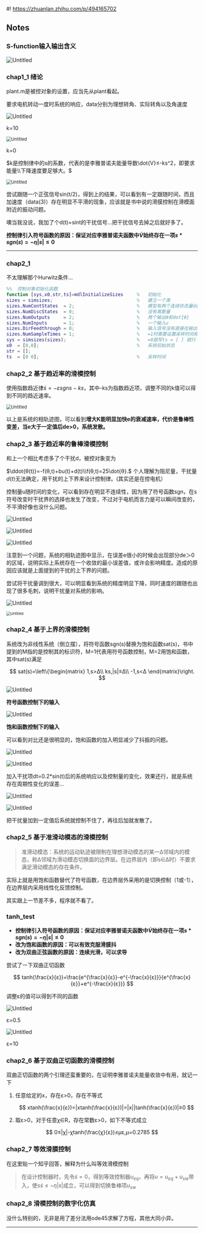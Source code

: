 #! https://zhuanlan.zhihu.com/p/494165702


## Notes

### S-function输入输出含义

![Untitled](https://raw.githubusercontent.com/FIVE-CYCLE/Blog_pictures/main/202204062138654.png)

### chap1_1 绪论

plant.m是被控对象的设置，应当先从plant看起。

要求电机转动一度时系统的响应，data分别为理想转角、实际转角以及角速度

![Untitled](https://raw.githubusercontent.com/FIVE-CYCLE/Blog_pictures/main/202204062138655.png)

k=10

<img src="https://raw.githubusercontent.com/FIVE-CYCLE/Blog_pictures/main/202204062138656.png#pic_center " alt="Untitled" style="zoom:80%;" />

k=0

$k是控制律中的s的系数，代表的是李雅普诺夫能量导数\dot{V}≤-ks^2，即要求能量\\下降速度要足够大。$

<img src="https://raw.githubusercontent.com/FIVE-CYCLE/Blog_pictures/main/202204062138657.png" alt="Untitled" style="zoom: 80%;" />

尝试跟随一个正弦信号sin(t/2)，得到上的结果，可以看到有一定跟随时间，而且加速度（data(3)）存在明显不平滑的现象，应该就是书中说的滑膜控制在滑模面附近的振动问题。

噢当我没说，我加了个d(t)=sint的干扰信号...把干扰信号去掉之后就好多了。

**控制律引入符号函数的原因：保证对应李雅普诺夫函数中$\dot{V}$始终存在一项$s*sgn(s)=-η|s|≤0$**


---

### chap2_1

不太理解那个Hurwitz条件...

```matlab
%%  控制对象初始化函数
function [sys,x0,str,ts]=mdlInitializeSizes     %   初始化
sizes = simsizes;                               %   建立一个类
sizes.NumContStates  = 2;                       %   模型有两个连续状态量dot{θ}和ddot{θ}
sizes.NumDiscStates  = 0;                       %   没有离散量
sizes.NumOutputs     = 2;                       %   两个输出θ和dot{θ}
sizes.NumInputs      = 1;                       %   一个输入u
sizes.DirFeedthrough = 0;                       %   输入信号没有直接在输出端出现
sizes.NumSampleTimes = 1;                       %   =1时需要设置采样时间和偏移量ts
sys = simsizes(sizes);                          %   =0就写ts = [ ] 就行
x0  = [0,0];                                    %   系统初始状态
str = [];
ts  = [0 0];                                    %   采样时间
```

### chap2_2 基于趋近率的滑模控制

使用指数趋近律$\dot{s}=-εsgns-ks$，其中-ks为指数趋近项，调整不同的k值可以得到不同的趋近速率。

<img src="https://raw.githubusercontent.com/FIVE-CYCLE/Blog_pictures/main/202204062138658.png#pic_center" alt="Untitled" style="zoom:80%;"  />

以上是系统的相轨迹图，可以看到**增大K能明显加快e的衰减速率，代价是鲁棒性变差，当e大于一定值后de>0，系统发散。**

### chap2_3 基于趋近率的鲁棒滑模控制

和上一个相比考虑多了个干扰d，被控对象变为

$\ddot{θ(t)}=-f(θ,t)+bu(t)+d(t)\\f(θ,t)=25\dot{θ}.$ 个人理解为阻尼量，干扰量$d(t)$无法确定，用干扰的上下界来设计控制律。(其实还是在控电机）

控制量u随时间的变化，可以看到存在明显不连续性，因为用了符号函数sgn，在s符号改变时干扰界的选择也发生了改变，不过对于电机而言力是可以瞬间改变的，不平滑好像也没什么问题。

![Untitled](https://raw.githubusercontent.com/FIVE-CYCLE/Blog_pictures/main/202204062138659.png)

![Untitled](https://raw.githubusercontent.com/FIVE-CYCLE/Blog_pictures/main/202204062138660.png)

![Untitled](https://raw.githubusercontent.com/FIVE-CYCLE/Blog_pictures/main/202204062138661.png)

注意到一个问题，系统的相轨迹图中显示，在误差e很小的时候会出现部分de＞0的区域，说明实际上系统存在一个收敛的最小误差值，或许会影响精度。造成的原因应该就是上面提到的干扰的上下界的问题。

尝试将干扰量调到很大，可以明显看到系统的精度明显下降，同时速度的跟随也出现了很多毛刺，说明干扰量对系统的影响。

![Untitled](https://raw.githubusercontent.com/FIVE-CYCLE/Blog_pictures/main/202204062138662.png)

<img src="https://raw.githubusercontent.com/FIVE-CYCLE/Blog_pictures/main/202204062138663.png" alt="Untitled" style="zoom: 67%;" />

### chap2_4 基于上界的滑模控制

系统改为非线性系统（倒立摆），将符号函数sgn(s)替换为饱和函数sat(s)，书中提到的M指的是控制其的标识符，M=1代表用符号函数控制，M=2用饱和函数，其中sat(s)满足

$$
sat(s)=\left\{\begin{matrix}
  1,s>Δ\\
  ks,|s|≤Δ\\
  -1,s<Δ
\end{matrix}\right.
$$

![Untitled](https://raw.githubusercontent.com/FIVE-CYCLE/Blog_pictures/main/202204062138664.png)

**符号函数控制下的输入**

![Untitled](https://raw.githubusercontent.com/FIVE-CYCLE/Blog_pictures/main/202204062138665.png)

**饱和函数控制下的输入**

可以看到对比还是很明显的，饱和函数的加入明显减少了抖振的问题。

![Untitled](https://raw.githubusercontent.com/FIVE-CYCLE/Blog_pictures/main/202204062138666.png)

![Untitled](https://raw.githubusercontent.com/FIVE-CYCLE/Blog_pictures/main/202204062138667.png)

加入干扰项dt=0.2*sin(t)后的系统响应以及控制量的变化，效果还行，就是系统存在周期性变化的误差...

![Untitled](https://raw.githubusercontent.com/FIVE-CYCLE/Blog_pictures/main/202204062138668.png)

![Untitled](https://raw.githubusercontent.com/FIVE-CYCLE/Blog_pictures/main/202204062138669.png)

把干扰量加到一定值后系统就控制不住了，再往后加就发散了。

### chap2_5 基于准滑动模态的滑模控制

> 准滑动模态：系统的运动轨迹被限制在理想滑动模态的某一Δ邻域内的模态，称Δ邻域为滑动模态切换面的边界层。在边界层内（即s∈Δ时）不要求满足滑动模态的存在条件。
> 

实际上就是用饱和函数替代了符号函数，在边界层外采用的是切换控制（1或-1），在边界层内采用线性化反馈控制。

其实跟上一节差不多，程序就不看了。

### tanh_test

- **控制律引入符号函数的原因：保证对应李雅普诺夫函数中$\dot{V}$始终存在一项$s*sgn(s)=-η|s|≤0$**
- **改为饱和函数的原因：可以有效克服滑膜抖**
- **改为双曲正弦函数的原因：连续光滑，可以求导**

尝试了一下双曲正切函数

$$
tanh(\frac{x}{ε})=\frac{e^{\frac{x}{ε}}-e^{-\frac{x}{ε}}}{e^{\frac{x}{ε}}+e^{-\frac{x}{ε}}}
$$

调整ε的值可以得到不同的函数

![Untitled](https://raw.githubusercontent.com/FIVE-CYCLE/Blog_pictures/main/202204062138670.png)

ε=0.5

![Untitled](https://raw.githubusercontent.com/FIVE-CYCLE/Blog_pictures/main/202204062138671.png)

ε=10

### chap2_6 基于双曲正切函数的滑模控制

双曲正切函数的两个引理还蛮重要的，在证明李雅普诺夫能量收敛中有用，就记一下

1. 任意给定的x，存在ε>0，存在不等式
   
    $$
    xtanh(\frac{x}{ε})=|xtanh(\frac{x}{ε})|=|x||tanh(\frac{x}{ε})|≥0
    $$
    
2. 取ε>0，对于任意χ∈R，存在常数ε>0，如下不等式成立

$$
0≤|χ|-χtanh(\frac{χ}{ε})≤με,μ=0.2785
$$

### chap2_7 等效滑膜控制

在这里贴一个知乎回答，解释为什么叫等效滑模控制

> 在设计控制器时，先令$\dot{s}=0$，得到等效控制器$u_{eq}$，再将$u=u_{eq}+u_{sw}$带入，使$s\dot{s}≤-η|s|$成立，可以得到切换鲁棒项$u_{sw}$
> 

### chap2_8 滑模控制的数字化仿真

没什么特别的，无非是用了差分法用ode45求解了方程，其他大同小异。

---

